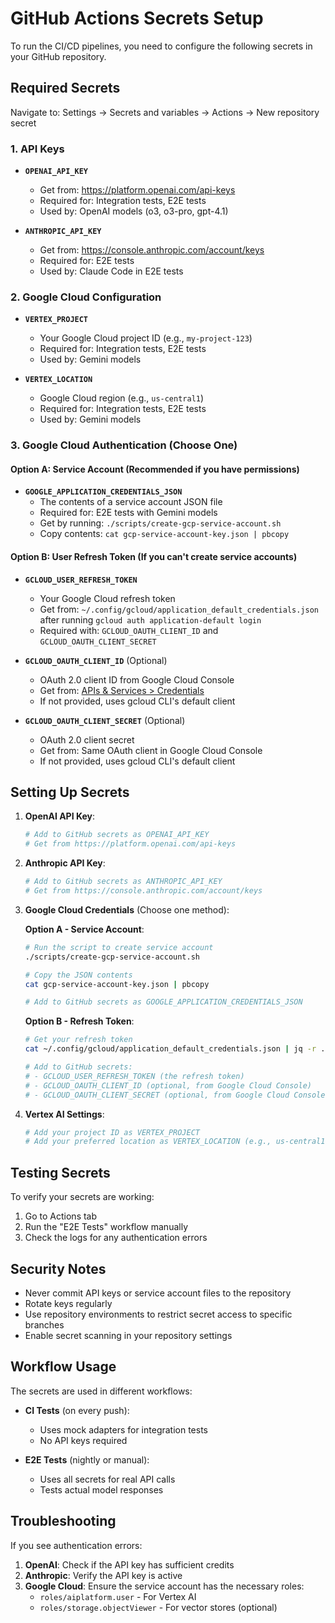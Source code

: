 # GitHub Actions Secrets Setup

To run the CI/CD pipelines, you need to configure the following secrets in your GitHub repository.

## Required Secrets

Navigate to: Settings → Secrets and variables → Actions → New repository secret

### 1. API Keys

- **`OPENAI_API_KEY`**
  - Get from: https://platform.openai.com/api-keys
  - Required for: Integration tests, E2E tests
  - Used by: OpenAI models (o3, o3-pro, gpt-4.1)

- **`ANTHROPIC_API_KEY`**
  - Get from: https://console.anthropic.com/account/keys
  - Required for: E2E tests
  - Used by: Claude Code in E2E tests

### 2. Google Cloud Configuration

- **`VERTEX_PROJECT`**
  - Your Google Cloud project ID (e.g., `my-project-123`)
  - Required for: Integration tests, E2E tests
  - Used by: Gemini models

- **`VERTEX_LOCATION`**
  - Google Cloud region (e.g., `us-central1`)
  - Required for: Integration tests, E2E tests
  - Used by: Gemini models

### 3. Google Cloud Authentication (Choose One)

#### Option A: Service Account (Recommended if you have permissions)
- **`GOOGLE_APPLICATION_CREDENTIALS_JSON`**
  - The contents of a service account JSON file
  - Required for: E2E tests with Gemini models
  - Get by running: `./scripts/create-gcp-service-account.sh`
  - Copy contents: `cat gcp-service-account-key.json | pbcopy`

#### Option B: User Refresh Token (If you can't create service accounts)
- **`GCLOUD_USER_REFRESH_TOKEN`**
  - Your Google Cloud refresh token
  - Get from: `~/.config/gcloud/application_default_credentials.json` after running `gcloud auth application-default login`
  - Required with: `GCLOUD_OAUTH_CLIENT_ID` and `GCLOUD_OAUTH_CLIENT_SECRET`

- **`GCLOUD_OAUTH_CLIENT_ID`** (Optional)
  - OAuth 2.0 client ID from Google Cloud Console
  - Get from: [APIs & Services > Credentials](https://console.cloud.google.com/apis/credentials)
  - If not provided, uses gcloud CLI's default client

- **`GCLOUD_OAUTH_CLIENT_SECRET`** (Optional)
  - OAuth 2.0 client secret
  - Get from: Same OAuth client in Google Cloud Console
  - If not provided, uses gcloud CLI's default client

## Setting Up Secrets

1. **OpenAI API Key**:
   ```bash
   # Add to GitHub secrets as OPENAI_API_KEY
   # Get from https://platform.openai.com/api-keys
   ```

2. **Anthropic API Key**:
   ```bash
   # Add to GitHub secrets as ANTHROPIC_API_KEY
   # Get from https://console.anthropic.com/account/keys
   ```

3. **Google Cloud Credentials** (Choose one method):
   
   **Option A - Service Account**:
   ```bash
   # Run the script to create service account
   ./scripts/create-gcp-service-account.sh
   
   # Copy the JSON contents
   cat gcp-service-account-key.json | pbcopy
   
   # Add to GitHub secrets as GOOGLE_APPLICATION_CREDENTIALS_JSON
   ```
   
   **Option B - Refresh Token**:
   ```bash
   # Get your refresh token
   cat ~/.config/gcloud/application_default_credentials.json | jq -r .refresh_token
   
   # Add to GitHub secrets:
   # - GCLOUD_USER_REFRESH_TOKEN (the refresh token)
   # - GCLOUD_OAUTH_CLIENT_ID (optional, from Google Cloud Console)
   # - GCLOUD_OAUTH_CLIENT_SECRET (optional, from Google Cloud Console)
   ```

4. **Vertex AI Settings**:
   ```bash
   # Add your project ID as VERTEX_PROJECT
   # Add your preferred location as VERTEX_LOCATION (e.g., us-central1)
   ```

## Testing Secrets

To verify your secrets are working:

1. Go to Actions tab
2. Run the "E2E Tests" workflow manually
3. Check the logs for any authentication errors

## Security Notes

- Never commit API keys or service account files to the repository
- Rotate keys regularly
- Use repository environments to restrict secret access to specific branches
- Enable secret scanning in your repository settings

## Workflow Usage

The secrets are used in different workflows:

- **CI Tests** (on every push):
  - Uses mock adapters for integration tests
  - No API keys required

- **E2E Tests** (nightly or manual):
  - Uses all secrets for real API calls
  - Tests actual model responses

## Troubleshooting

If you see authentication errors:

1. **OpenAI**: Check if the API key has sufficient credits
2. **Anthropic**: Verify the API key is active
3. **Google Cloud**: Ensure the service account has the necessary roles:
   - `roles/aiplatform.user` - For Vertex AI
   - `roles/storage.objectViewer` - For vector stores (optional)